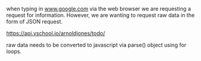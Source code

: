 when typing in www.google.com via the web browser we are requesting a request for information.  However, we are wanting to request raw data in the form of JSON request.

https://api.vschool.io/arnoldjones/todo/

raw data needs to be converted to javascript via parse() object using for loops.